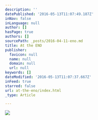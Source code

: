 ```yaml
---
description: ''
datePublished: '2016-05-13T11:07:49.187Z'
inNav: false
inLanguage: null
author: []
hasPage: true
authors: []
sourcePath: _posts/2016-04-11-eno.md
title: At the ENO
publisher:
  favicon: null
  name: null
  domain: null
  url: null
keywords: []
dateModified: '2016-05-13T11:07:37.667Z'
inFeed: true
starred: false
url: at-the-eno/index.html
_type: Article

---
```

![](https://the-grid-user-content.s3-us-west-2.amazonaws.com/f31db1e0-e8a3-46fd-9b59-1445e86abf55.jpg)